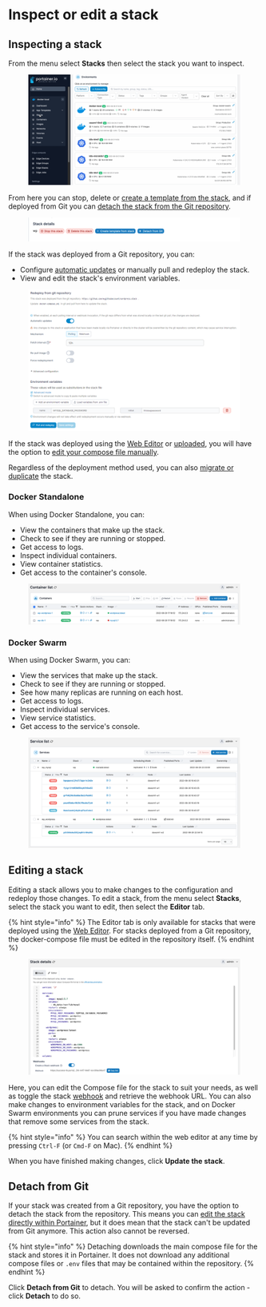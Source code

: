 # Inspect or edit a stack

## Inspecting a stack

From the menu select **Stacks** then select the stack you want to inspect.

<figure><img src="../../../.gitbook/assets/2.15-docker_inspect_stack.gif" alt=""><figcaption></figcaption></figure>

From here you can stop, delete or [create a template from the stack](template.md), and if deployed from Git you can [detach the stack from the Git repository](edit.md#detach-from-git).

<figure><img src="../../../.gitbook/assets/2.15-docker_inspect_stack_details_wp.png" alt=""><figcaption></figcaption></figure>

If the stack was deployed from a Git repository, you can:

* Configure [automatic updates](add.md#automatic-updates) or manually pull and redeploy the stack.
* View and edit the stack's environment variables.

<figure><img src="../../../.gitbook/assets/2.17-docker-stacks-edit-git.png" alt=""><figcaption></figcaption></figure>

If the stack was deployed using the [Web Editor](add.md#option-1-web-editor) or [uploaded](add.md#option-2-upload), you will have the option to [edit your compose file manually](edit.md#editing-a-stack).

Regardless of the deployment method used, you can also [migrate or duplicate](migrate.md) the stack.

### Docker Standalone

When using Docker Standalone, you can:

* View the containers that make up the stack.
* Check to see if they are running or stopped.
* Get access to logs.
* Inspect individual containers.
* View container statistics.
* Get access to the container's console.

<figure><img src="../../../.gitbook/assets/2.15-docker_inspect_view_standalone_containers.png" alt=""><figcaption></figcaption></figure>

### Docker Swarm

When using Docker Swarm, you can:

* View the services that make up the stack.
* Check to see if they are running or stopped.
* See how many replicas are running on each host.
* Get access to logs.
* Inspect individual services.
* View service statistics.
* Get access to the service's console.

<figure><img src="../../../.gitbook/assets/2.15-docker_inspect_view_swarm_services.png" alt=""><figcaption></figcaption></figure>

## Editing a stack

Editing a stack allows you to make changes to the configuration and redeploy those changes. To edit a stack, from the menu select **Stacks**, select the stack you want to edit, then select the **Editor** tab.

{% hint style="info" %}
The Editor tab is only available for stacks that were deployed using the [Web Editor](add.md#option-1-web-editor). For stacks deployed from a Git repository, the docker-compose file must be edited in the repository itself.
{% endhint %}

<figure><img src="../../../.gitbook/assets/2.15-docker_editing_stack_editor.png" alt=""><figcaption></figcaption></figure>

Here, you can edit the Compose file for the stack to suit your needs, as well as toggle the stack [webhook](webhooks.md) and retrieve the webhook URL. You can also make changes to environment variables for the stack, and on Docker Swarm environments you can prune services if you have made changes that remove some services from the stack.

{% hint style="info" %}
You can search within the web editor at any time by pressing `Ctrl-F` (or `Cmd-F` on Mac).
{% endhint %}

When you have finished making changes, click **Update the stack**.

## Detach from Git

If your stack was created from a Git repository, you have the option to detach the stack from the repository. This means you can [edit the stack directly within Portainer](edit.md#editing-a-stack), but it does mean that the stack can't be updated from Git anymore. This action also cannot be reversed.

{% hint style="info" %}
Detaching downloads the main compose file for the stack and stores it in Portainer. It does not download any additional compose files or `.env` files that may be contained within the repository.
{% endhint %}

Click **Detach from Git** to detach. You will be asked to confirm the action - click **Detach** to do so.
